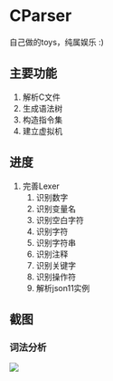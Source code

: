 # CParser

自己做的toys，纯属娱乐 :)

## 主要功能

1. 解析C文件
2. 生成语法树
3. 构造指令集
4. 建立虚拟机

## 进度

1. 完善Lexer
   1. 识别数字
   2. 识别变量名
   3. 识别空白字符
   4. 识别字符
   5. 识别字符串
   6. 识别注释
   7. 识别关键字
   8. 识别操作符
   9. 解析json11实例

## 截图

### 词法分析

![](https://pic4.zhimg.com/v2-12fcbe73a8340d20a9488ae0228ff11f.png)